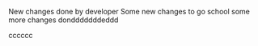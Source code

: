New changes done by developer
Some new changes to go school
some more changes dondddddddeddd


cccccc

